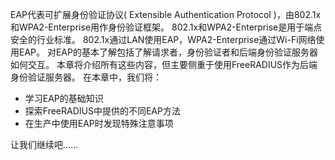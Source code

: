 EAP代表可扩展身份验证协议( Extensible Authentication Protocol )，由802.1x和WPA2-Enterprise用作身份验证框架。 802.1x和WPA2-Enterprise是用于端点安全的行业标准。 802.1x通过LAN使用EAP，WPA2-Enterprise通过Wi-Fi网络使用EAP。
对EAP的基本了解包括了解请求者，身份验证者和后端身份验证服务器如何交互。 本章将介绍所有这些内容，但主要侧重于使用FreeRADIUS作为后端身份验证服务器。
在本章中，我们将：
+ 学习EAP的基础知识
+ 探索FreeRADIUS中提供的不同EAP方法
+ 在生产中使用EAP时发现特殊注意事项

让我们继续吧......